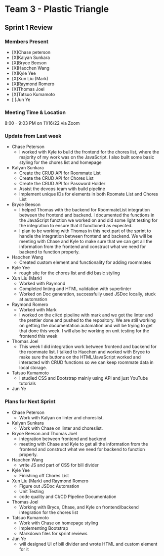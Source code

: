 # Team 3 - Plastic Triangle

## **Sprint 1 Review**

### **Members Present**

- [X]Chase peterson
- [X]Kalyan Sunkara
- [X]Bryce Beeson
- [X]Haochen Wang
- [X]Kyle Yee
- [X]Xun Liu (Mark)
- [X]Raymond Romero
- [X]Thomas Joel
- [X]Tatsuo Kumamoto
- [ ]Jun Ye

### **Meeting Time & Location**

8:00 - 9:03 PM on 11/16/22 via Zoom

### **Update from Last week**

- Chase Peterson
  - I worked with Kyle to build the frontend for the chores list, where the majority of my work was on the JavaScript. I also built some basic styling for the chores list and homepage
- Kalyan Sunkara
  - Create the CRUD API for Roommate List
  - Create the CRUD API for Chores List
  - Create the CRUD API for Password Holder
  - Assist the devops team with build pipeline
  - Implement unique IDs for elements in both Roomate List and Chores List
- Bryce Beeson
  - I helped Thomas with the backend for RoommateList integration between the frontend and backend. I documented the functions in the JavaScript function we worked on and did some light testing for the integration to ensure that it functioned as expected.
  - I plan to be working with Thomas in this next part of the sprint to handle the integration between frontend and backend. We will be meeting with Chase and Kyle to make sure that we can get all the information from the frontend and construct what we need for backend to function properly.
- Haochen Wang
  - Created custom element and functionality for adding roommates
- Kyle Yee
  - rough site for the chores list and did basic styling
- Xun Liu (Mark)
  - Worked with Raymond
  - Completed linting and HTML validation with superlinter
  - Worked on Doc generation, successfully used JSDoc locally, stuck at automation
- Raymond Romero
  - Worked with Mark
  - I worked on the ci/cd pipeline with mark and we got the linter and the prettier done and pushed to the repository. We are still working on getting the documentation automation and will be trying to get that done this week. I will also be working on unit testing for the frontend this week
- Thomas Joel
  - This week I did integration work between frontend and backend for the roommate list. I talked to Haochen and worked with Bryce to make sure the buttons on the HTML/JavaScript worked and interacted with CRUD functions so we can keep roommate data in local storage.
- Tatsuo Kumamoto
  - I studied CSS and Bootstrap mainly using API and just YouTube tutorials
- Jun Ye

### **Plans for Next Sprint**

- Chase Peterson
  - Work with Kalyan on linter and choreslist.
- Kalyan Sunkara
  - Work with Chase on linter and choreslist.
- Bryce Beeson and Thomas Joel
  - integration between frontend and backend
  - meeting with Chase and Kyle to get all the information from the frontend and construct what we need for backend to function properly.
- Haochen Wang
  - write JS and part of CSS for bill divider
- Kyle Yee
  - Finishing off Chores List
- Xun Liu (Mark) and Raymond Romero
  - Figure out JSDoc Automation
  - Unit Testing
  - code quality and CI/CD Pipeline Documentation
- Thomas Joel
  - Working with Bryce, Chase, and Kyle on frontend/backend integration for the chores list
- Tatsuo Kumamoto
  - Work with Chase on homepage styling
  - Implementing Bootstrap
  - Markdown files for sprint reviews
- Jun Ye
  - will designed UI of bill divider and wrote HTML and custom element for it

